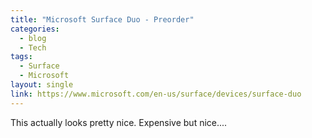 ```yaml
---
title: "Microsoft Surface Duo - Preorder"
categories:
  - blog
  - Tech
tags:
  - Surface
  - Microsoft
layout: single
link: https://www.microsoft.com/en-us/surface/devices/surface-duo
---
```

This actually looks pretty nice. Expensive but nice....

